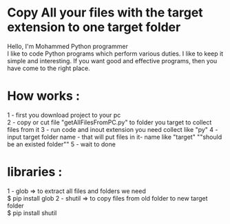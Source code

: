# Copy All your files with the target extension to one target folder
Hello, I'm Mohammed 
 Python programmer  
I like to code Python programs which perform various duties. I like to keep it simple and interesting. If you want good and effective programs, then you have come to the right place.
# How works :
1 - first you download project to your pc  
2 - copy or cut file "getAllFilesFromPC.py" to folder you target to collect files from it 
3 - run code and inout extension you need collect like "py" 
4 - input target folder name - that will put files in it- name like "target"  ""should be an existed folder"" 
5 - wait to done 


# libraries :
1 - glob => to extract all files and folders we need  
$ pip install glob 
2 - shutil => to copy files from old folder to new target folder  
$ pip install shutil 
